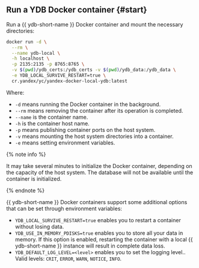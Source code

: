## Run a YDB Docker container {#start}

Run a {{ ydb-short-name }} Docker container and mount the necessary directories:

```bash
docker run -d \
  --rm \
  --name ydb-local \
  -h localhost \
  -p 2135:2135 -p 8765:8765 \
  -v $(pwd)/ydb_certs:/ydb_certs -v $(pwd)/ydb_data:/ydb_data \
  -e YDB_LOCAL_SURVIVE_RESTART=true \
  cr.yandex/yc/yandex-docker-local-ydb:latest
```

Where:

* `-d` means running the Docker container in the background.
* `--rm` means removing the container after its operation is completed.
* `--name` is the container name.
* `-h` is the container host name.
* `-p` means publishing container ports on the host system.
* `-v` means mounting the host system directories into a container.
* `-e` means setting environment variables.

{% note info %}

It may take several minutes to initialize the Docker container, depending on the capacity of the host system. The database will not be available until the container is initialized.

{% endnote %}

{{ ydb-short-name }} Docker containers support some additional options that can be set through environment variables:

* `YDB_LOCAL_SURVIVE_RESTART=true` enables you to restart a container without losing data.
* `YDB_USE_IN_MEMORY_PDISKS=true` enables you to store all your data in memory. If this option is enabled, restarting the container with a local {{ ydb-short-name }} instance will result in complete data loss.
* `YDB_DEFAULT_LOG_LEVEL=<level>` enables you to set the logging level.. Valid levels: `CRIT`, `ERROR`, `WARN`, `NOTICE`, `INFO`.

